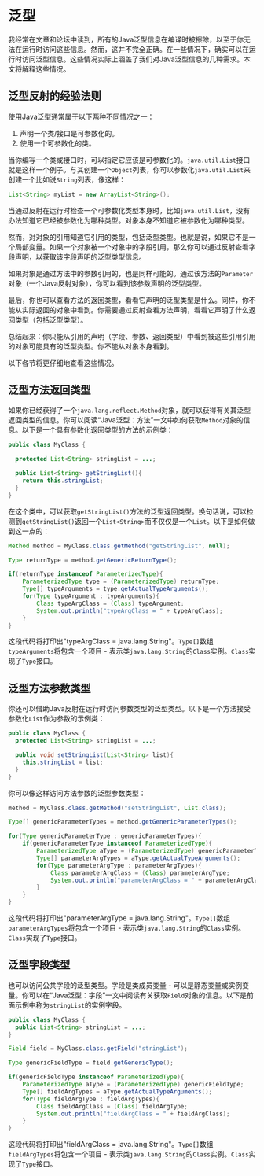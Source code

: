 # 泛型

我经常在文章和论坛中读到，所有的Java泛型信息在编译时被擦除，以至于你无法在运行时访问这些信息。然而，这并不完全正确。在一些情况下，确实可以在运行时访问泛型信息。这些情况实际上涵盖了我们对Java泛型信息的几种需求。本文将解释这些情况。

## 泛型反射的经验法则

使用Java泛型通常属于以下两种不同情况之一：

1. 声明一个类/接口是可参数化的。
2. 使用一个可参数化的类。

当你编写一个类或接口时，可以指定它应该是可参数化的。`java.util.List`接口就是这样一个例子。与其创建一个`Object`列表，你可以参数化`java.util.List`来创建一个比如说`String`列表，像这样：

```java
List<String> myList = new ArrayList<String>();
```

当通过反射在运行时检查一个可参数化类型本身时，比如`java.util.List`，没有办法知道它已经被参数化为哪种类型。对象本身不知道它被参数化为哪种类型。

然而，对对象的引用知道它引用的类型，包括泛型类型。也就是说，如果它不是一个局部变量。如果一个对象被一个对象中的字段引用，那么你可以通过反射查看字段声明，以获取该字段声明的泛型类型信息。

如果对象是通过方法中的参数引用的，也是同样可能的。通过该方法的`Parameter`对象（一个Java反射对象），你可以看到该参数声明的泛型类型。

最后，你也可以查看方法的返回类型，看看它声明的泛型类型是什么。同样，你不能从实际返回的对象中看到。你需要通过反射查看方法声明，看看它声明了什么返回类型（包括泛型类型）。

总结起来：你只能从引用的声明（字段、参数、返回类型）中看到被这些引用引用的对象可能具有的泛型类型。你不能从对象本身看到。

以下各节将更仔细地查看这些情况。

## 泛型方法返回类型

如果你已经获得了一个`java.lang.reflect.Method`对象，就可以获得有关其泛型返回类型的信息。你可以阅读“Java泛型：方法”一文中如何获取`Method`对象的信息。以下是一个具有参数化返回类型的方法的示例类：

```java
public class MyClass {

  protected List<String> stringList = ...;

  public List<String> getStringList(){
    return this.stringList;
  }
}
```

在这个类中，可以获取`getStringList()`方法的泛型返回类型。换句话说，可以检测到`getStringList()`返回一个`List<String>`而不仅仅是一个`List`。以下是如何做到这一点的：

```java
Method method = MyClass.class.getMethod("getStringList", null);

Type returnType = method.getGenericReturnType();

if(returnType instanceof ParameterizedType){
    ParameterizedType type = (ParameterizedType) returnType;
    Type[] typeArguments = type.getActualTypeArguments();
    for(Type typeArgument : typeArguments){
        Class typeArgClass = (Class) typeArgument;
        System.out.println("typeArgClass = " + typeArgClass);
    }
}
```

这段代码将打印出"typeArgClass = java.lang.String"。`Type[]`数组`typeArguments`将包含一个项目 - 表示类`java.lang.String`的`Class`实例。`Class`实现了`Type`接口。

## 泛型方法参数类型

你还可以借助Java反射在运行时访问参数类型的泛型类型。以下是一个方法接受参数化`List`作为参数的示例类：

```java
public class MyClass {
  protected List<String> stringList = ...;

  public void setStringList(List<String> list){
    this.stringList = list;
  }
}
```

你可以像这样访问方法参数的泛型参数类型：

```java
method = MyClass.class.getMethod("setStringList", List.class);

Type[] genericParameterTypes = method.getGenericParameterTypes();

for(Type genericParameterType : genericParameterTypes){
    if(genericParameterType instanceof ParameterizedType){
        ParameterizedType aType = (ParameterizedType) genericParameterType;
        Type[] parameterArgTypes = aType.getActualTypeArguments();
        for(Type parameterArgType : parameterArgTypes){
            Class parameterArgClass = (Class) parameterArgType;
            System.out.println("parameterArgClass = " + parameterArgClass);
        }
    }
}
```

这段代码将打印出"parameterArgType = java.lang.String"。`Type[]`数组`parameterArgTypes`将包含一个项目 - 表示类`java.lang.String`的`Class`实例。`Class`实现了`Type`接口。

## 泛型字段类型

也可以访问公共字段的泛型类型。字段是类成员变量 - 可以是静态变量或实例变量。你可以在“Java泛型：字段”一文中阅读有关获取`Field`对象的信息。以下是前面示例中称为`stringList`的实例字段。

```java
public class MyClass {
  public List<String> stringList = ...;
}

Field field = MyClass.class.getField("stringList");

Type genericFieldType = field.getGenericType();

if(genericFieldType instanceof ParameterizedType){
    ParameterizedType aType = (ParameterizedType) genericFieldType;
    Type[] fieldArgTypes = aType.getActualTypeArguments();
    for(Type fieldArgType : fieldArgTypes){
        Class fieldArgClass = (Class) fieldArgType;
        System.out.println("fieldArgClass = " + fieldArgClass);
    }
}
```

这段代码将打印出"fieldArgClass = java.lang.String"。`Type[]`数组`fieldArgTypes`将包含一个项目 - 表示类`java.lang.String`的`Class`实例。`Class`实现了`Type`接口。


